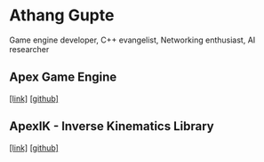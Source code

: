 # Athang Gupte
Game engine developer, C++ evangelist, Networking enthusiast, AI researcher

## Apex Game Engine
[[link]](/ApexGameEngine) [[github]](github.com/xdevapps/ApexGameEngine)

## ApexIK - Inverse Kinematics Library
[[link]](/ApexIK) [[github]](github.com/xdevapps/ApexIK)
